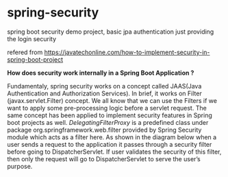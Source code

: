 # spring-security
spring boot security demo project, basic jpa authentication 
just providing the login security

refered from https://javatechonline.com/how-to-implement-security-in-spring-boot-project

**How does security work internally in a Spring Boot Application ?**

Fundamentaly, spring security works on a concept called JAAS(Java Authentication and Authorization Services). In brief, it works on Filter (javax.servlet.Filter) concept. We all know that we can use the Filters if we want to apply some pre-processing logic before a servlet request. The same concept has been applied to implement security features in Spring boot projects as well. _DelegatingFilterProxy_ is a predefined class under package org.springframework.web.filter provided by Spring Security module which acts as a filter here. As shown in the diagram below when a user sends a request to the application it passes through a security filter before going to DispatcherServlet. If user validates the security of this filter, then only the request will go to DispatcherServlet to serve the user’s purpose.

